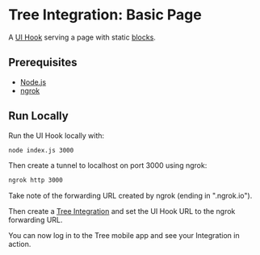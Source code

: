 # Tree Integration: Basic Page

A [UI Hook](https://treedocs.now.sh/docs/v1/hooks/ui/introduction/) serving a page with static [blocks](https://treedocs.now.sh/docs/v1/blocks/basic/).

## Prerequisites

- [Node.js](https://nodejs.org)
- [ngrok](https://ngrok.com)

## Run Locally

Run the UI Hook locally with:

```bash
node index.js 3000
```

Then create a tunnel to localhost on port 3000 using ngrok:

```bash
ngrok http 3000
```

Take note of the forwarding URL created by ngrok (ending in ".ngrok.io").

Then create a [Tree Integration](https://treedocs.now.sh/docs/v1/getting-started/) and set the UI Hook URL to the ngrok forwarding URL.

You can now log in to the Tree mobile app and see your Integration in action.
